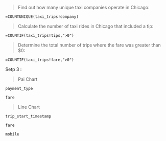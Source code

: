 

> Find out how many unique taxi companies operate in Chicago:

```
=COUNTUNIQUE(taxi_trips!company)
```

> Calculate the number of taxi rides in Chicago that included a tip:

```
=COUNTIF(taxi_trips!tips,">0")
```

> Determine the total number of trips where the fare was greater than $0:

```
=COUNTIF(taxi_trips!fare,">0")
```



Setp 3 : 

> Pai Chart

```
payment_type
```

```
fare
```

> Line Chart

```
trip_start_timestamp
```

```
fare
```

```
mobile
```